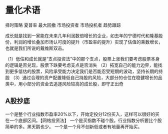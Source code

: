 # 量化术语

择时策略
夏普率
最大回撤
市场投资者
市场投机者
趋势跟踪

成长就是找到一家能在未来几年利润数倍增长的企业，如去年的宁德时代和隆基股份，利润的增长叠加市场认可度的提升（市盈率的提升）实现了估值的乘数增长，也就是我们所说的戴维斯双击。

（1）低估和成长就是“支点投资法”中的那个支点，股票上涨我们要考虑股票本身的逻辑是否兑现，股票下跌要考虑支点是否消失
（2）拓宽自己的能力边界，能找到更多低估的股票，风险承受能力决定我们是否能忍受短期的波动，坚持长期的持股
（3）通过合理的资产配置降低自己持股的风险，大部分的仓位在稳健增长的品类中，用小部分的资金去追逐风险较高的成长股，即守正出奇


## A股抄底
一个是整个行业指数市盈率20%以下，开始定投分12份买入，这样可以很好的买在一个底部区间。【网格投资法】
一个是买指数不碰个股。行业指数分析要比个股简单的多。黑天鹅也少。
一个是一个月不创新低或者有地量再开始买。
